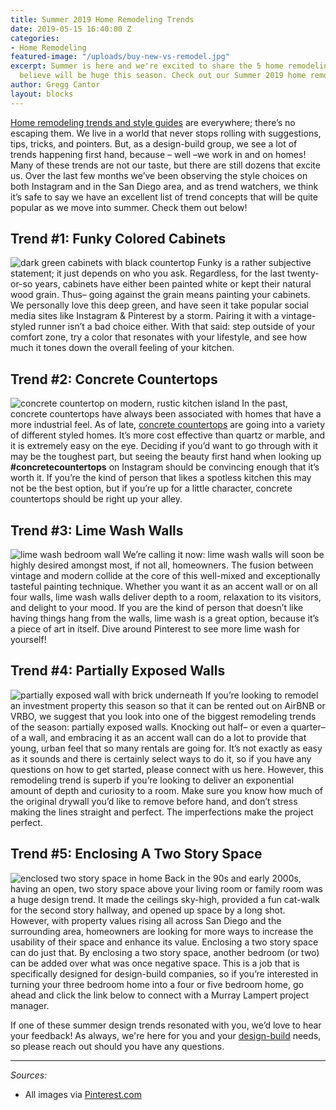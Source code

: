 ```yaml
---
title: Summer 2019 Home Remodeling Trends
date: 2019-05-15 16:40:00 Z
categories:
- Home Remodeling
featured-image: "/uploads/buy-new-vs-remodel.jpg"
excerpt: Summer is here and we're excited to share the 5 home remodeling trends we
  believe will be huge this season. Check out our Summer 2019 home remodeling trends.
author: Gregg Cantor
layout: blocks
---
```


[Home remodeling trends and style guides](/4-home-remodeling-trends-to-watch-for-2019/) are everywhere; there’s no escaping them. We live in a world that never stops rolling with suggestions, tips, tricks, and pointers. But, as a design-build group, we see a lot of trends happening first hand, because – well –we work in and on homes! Many of these trends are not our taste, but there are still dozens that excite us. Over the last few months we’ve been observing the style choices on both Instagram and in the San Diego area, and as trend watchers, we think it’s safe to say we have an excellent list of trend concepts that will be quite popular as we move into summer. Check them out below!

## Trend #1: Funky Colored Cabinets
![dark green cabinets with black countertop](https://i.pinimg.com/564x/d2/2a/d0/d22ad0c365740664668335b6f3c9ad97.jpg)
Funky is a rather subjective statement; it just depends on who you ask. Regardless, for the last twenty-or-so years, cabinets have either been painted white or kept their natural wood grain. Thus– going against the grain means painting your cabinets. We personally love this deep green, and have seen it take popular social media sites like Instagram & Pinterest by a storm. Pairing it with a vintage-styled runner isn’t a bad choice either. With that said: step outside of your comfort zone, try a color that resonates with your lifestyle, and see how much it tones down the overall feeling of your kitchen. 

## Trend #2: Concrete Countertops
![concrete countertop on modern, rustic kitchen island](https://i.pinimg.com/564x/4f/af/5a/4faf5a6f8e1e42215312a4479048e6bc.jpg)
In the past, concrete countertops have always been associated with homes that have a more industrial feel. As of late, [concrete countertops](/the-most-popular-materials-for-kitchen-countertops/) are going into a variety of different styled homes. It’s more cost effective than quartz or marble, and it is extremely easy on the eye. Deciding if you’d want to go through with it may be the toughest part, but seeing the beauty first hand when looking up **#concretecountertops** on Instagram should be convincing enough that it’s worth it. If you’re the kind of person that likes a spotless kitchen this may not be the best option, but if you’re up for a little character, concrete countertops should be right up your alley.

## Trend #3: Lime Wash Walls
![lime wash bedroom wall](https://i.pinimg.com/564x/b6/63/a1/b663a19f8c393958bac6925a4696f39b.jpg)
We’re calling it now: lime wash walls will soon be highly desired amongst most, if not all, homeowners. The fusion between vintage and modern collide at the core of this well-mixed and exceptionally tasteful painting technique. Whether you want it as an accent wall or on all four walls, lime wash walls deliver depth to a room, relaxation to its visitors, and delight to your mood. If you are the kind of person that doesn’t like having things hang from the walls, lime wash is a great option, because it’s a piece of art in itself. Dive around Pinterest to see more lime wash for yourself!

## Trend #4: Partially Exposed Walls
![partially exposed wall with brick underneath](https://i.pinimg.com/564x/e4/4c/39/e44c39cebbed2c315b08af8b6e92dd97.jpg)
If you’re looking to remodel an investment property this season so that it can be rented out on AirBNB or VRBO, we suggest that you look into one of the biggest remodeling trends of the season: partially exposed walls. Knocking out half– or even a quarter– of a wall, and embracing it as an accent wall can do a lot to provide that young, urban feel that so many rentals are going for. It’s not exactly as easy as it sounds and there is certainly select ways to do it, so if you have any questions on how to get started, please connect with us here. However, this remodeling trend is superb if you’re looking to deliver an exponential amount of depth and curiosity to a room. Make sure you know how much of the original drywall you’d like to remove before hand, and don’t stress making the lines straight and perfect. The imperfections make the project perfect.

## Trend #5: Enclosing A Two Story Space
![enclosed two story space in home](https://i.pinimg.com/564x/65/03/08/6503082517d2f67f5e35c474c41aef13.jpg)
Back in the 90s and early 2000s, having an open, two story space above your living room or family room was a huge design trend. It made the ceilings sky-high, provided a fun cat-walk for the second story hallway, and opened up space by a long shot. However, with property values rising all across San Diego and the surrounding area, homeowners are looking for more ways to increase the usability of their space and enhance its value. Enclosing a two story space can do just that. By enclosing a two story space, another bedroom (or two) can be added over what was once negative space. This is a job that is specifically designed for design-build companies, so if you’re interested in turning your three bedroom home into a four or five bedroom home, go ahead and click the link below to connect with a Murray Lampert project manager.

If one of these summer design trends resonated with you, we’d love to hear your feedback! As always, we're here for you and your [design-build](/san-diego-design-build-contractors) needs, so please reach out should you have any questions.

---
_Sources:_
- All images via [Pinterest.com](https://www.pinterest.com/)